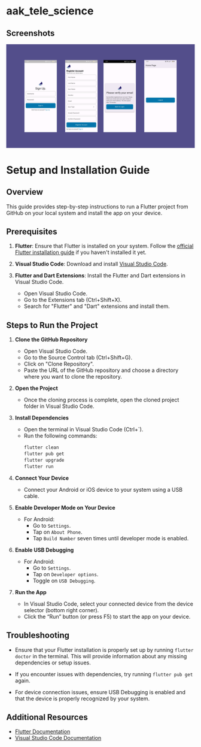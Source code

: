 # aak_tele_science

## Screenshots

![screenshots](<resources/Group 1.png>)

# Setup and Installation Guide

## Overview

This guide provides step-by-step instructions to run a Flutter project from GitHub on your local system and install the app on your device.

## Prerequisites

1. **Flutter**: Ensure that Flutter is installed on your system. Follow the [official Flutter installation guide](https://flutter.dev/docs/get-started/install) if you haven't installed it yet.

2. **Visual Studio Code**: Download and install [Visual Studio Code](https://code.visualstudio.com/).

3. **Flutter and Dart Extensions**: Install the Flutter and Dart extensions in Visual Studio Code.
   - Open Visual Studio Code.
   - Go to the Extensions tab (Ctrl+Shift+X).
   - Search for "Flutter" and "Dart" extensions and install them.

## Steps to Run the Project

1. **Clone the GitHub Repository**

   - Open Visual Studio Code.
   - Go to the Source Control tab (Ctrl+Shift+G).
   - Click on "Clone Repository".
   - Paste the URL of the GitHub repository and choose a directory where you want to clone the repository.

2. **Open the Project**

   - Once the cloning process is complete, open the cloned project folder in Visual Studio Code.

3. **Install Dependencies**

   - Open the terminal in Visual Studio Code (Ctrl+`).
   - Run the following commands:
     ```bash
     flutter clean
     flutter pub get
     flutter upgrade
     flutter run
     ```

4. **Connect Your Device**
   - Connect your Android or iOS device to your system using a USB cable.
5. **Enable Developer Mode on Your Device**
   - For Android:
     - Go to `Settings`.
     - Tap on `About Phone`.
     - Tap `Build Number` seven times until developer mode is enabled.
6. **Enable USB Debugging**

   - For Android:
     - Go to `Settings`.
     - Tap on `Developer options`.
     - Toggle on `USB Debugging`.

7. **Run the App**
   - In Visual Studio Code, select your connected device from the device selector (bottom right corner).
   - Click the “Run” button (or press F5) to start the app on your device.

## Troubleshooting

- Ensure that your Flutter installation is properly set up by running `flutter doctor` in the terminal. This will provide information about any missing dependencies or setup issues.

- If you encounter issues with dependencies, try running `flutter pub get` again.

- For device connection issues, ensure USB Debugging is enabled and that the device is properly recognized by your system.

## Additional Resources

- [Flutter Documentation](https://flutter.dev/docs)
- [Visual Studio Code Documentation](https://code.visualstudio.com/docs)
